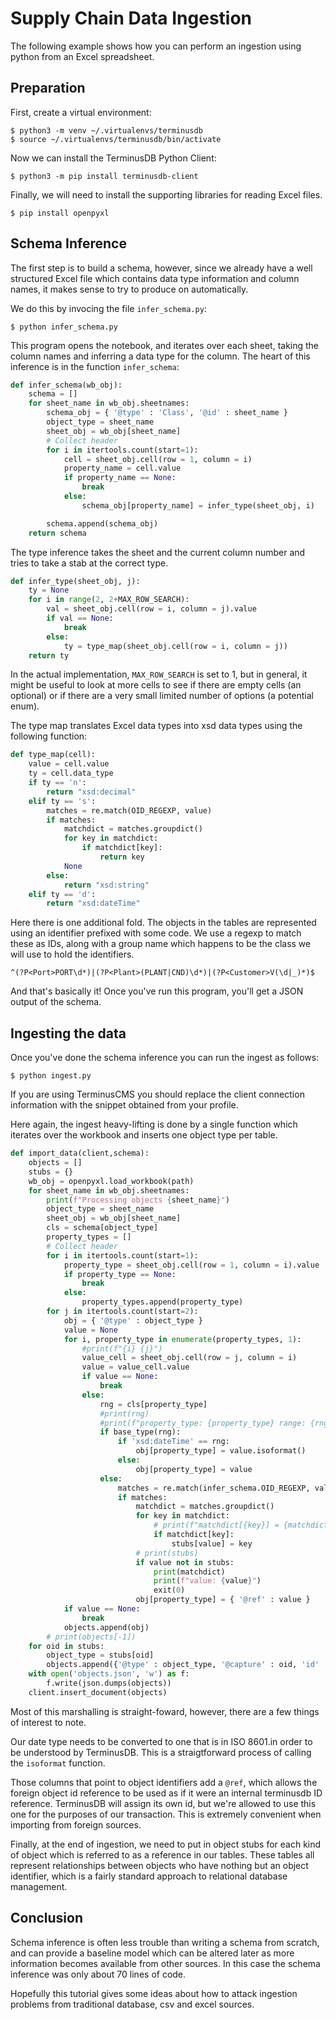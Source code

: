 # Supply Chain Data Ingestion

The following example shows how you can perform an ingestion using
python from an Excel spreadsheet.

## Preparation

First, create a virtual environment:

```shell
$ python3 -m venv ~/.virtualenvs/terminusdb
$ source ~/.virtualenvs/terminusdb/bin/activate
```

Now we can install the TerminusDB Python Client:

```shell
$ python3 -m pip install terminusdb-client
```

Finally, we will need to install the supporting libraries for reading
Excel files.

```shell
$ pip install openpyxl
```

## Schema Inference

The first step is to build a schema, however, since we already have a
well structured Excel file which contains data type information and
column names, it makes sense to try to produce on automatically.

We do this by invocing the file `infer_schema.py`:

```shell
$ python infer_schema.py
```

This program opens the notebook, and iterates over each sheet, taking
the column names and inferring a data type for the column. The heart
of this inference is in the function `infer_schema`:

```python
def infer_schema(wb_obj):
    schema = []
    for sheet_name in wb_obj.sheetnames:
        schema_obj = { '@type' : 'Class', '@id' : sheet_name }
        object_type = sheet_name
        sheet_obj = wb_obj[sheet_name]
        # Collect header
        for i in itertools.count(start=1):
            cell = sheet_obj.cell(row = 1, column = i)
            property_name = cell.value
            if property_name == None:
                break
            else:
                schema_obj[property_name] = infer_type(sheet_obj, i)

        schema.append(schema_obj)
    return schema
```

The type inference takes the sheet and the current column number and
tries to take a stab at the correct type.

```python
def infer_type(sheet_obj, j):
    ty = None
    for i in range(2, 2+MAX_ROW_SEARCH):
        val = sheet_obj.cell(row = i, column = j).value
        if val == None:
            break
        else:
            ty = type_map(sheet_obj.cell(row = i, column = j))
    return ty
```

In the actual implementation, `MAX_ROW_SEARCH` is set to 1, but in
general, it might be useful to look at more cells to see if there are
empty cells (an optional) or if there are a very small limited number
of options (a potential enum).

The type map translates Excel data types into xsd data types using the
following function:

```python
def type_map(cell):
    value = cell.value
    ty = cell.data_type
    if ty == 'n':
        return "xsd:decimal"
    elif ty == 's':
        matches = re.match(OID_REGEXP, value)
        if matches:
            matchdict = matches.groupdict()
            for key in matchdict:
                if matchdict[key]:
                    return key
            None
        else:
            return "xsd:string"
    elif ty == 'd':
        return "xsd:dateTime"
```

Here there is one additional fold. The objects in the tables are
represented using an identifier prefixed with some code. We use a
regexp to match these as IDs, along with a group name which happens to
be the class we will use to hold the identifiers.

```regexp
^(?P<Port>PORT\d*)|(?P<Plant>(PLANT|CND)\d*)|(?P<Customer>V(\d|_)*)$
```

And that's basically it! Once you've run this program, you'll get a
JSON output of the schema.

## Ingesting the data

Once you've done the schema inference you can run the ingest as
follows:

```shell
$ python ingest.py
```

If you are using TerminusCMS you should replace the client connection
information with the snippet obtained from your profile.

Here again, the ingest heavy-lifting is done by a single function
which iterates over the workbook and inserts one object type per
table.

```python
def import_data(client,schema):
    objects = []
    stubs = {}
    wb_obj = openpyxl.load_workbook(path)
    for sheet_name in wb_obj.sheetnames:
        print(f"Processing objects {sheet_name}")
        object_type = sheet_name
        sheet_obj = wb_obj[sheet_name]
        cls = schema[object_type]
        property_types = []
        # Collect header
        for i in itertools.count(start=1):
            property_type = sheet_obj.cell(row = 1, column = i).value
            if property_type == None:
                break
            else:
                property_types.append(property_type)
        for j in itertools.count(start=2):
            obj = { '@type' : object_type }
            value = None
            for i, property_type in enumerate(property_types, 1):
                #print(f"{i} {j}")
                value_cell = sheet_obj.cell(row = j, column = i)
                value = value_cell.value
                if value == None:
                    break
                else:
                    rng = cls[property_type]
                    #print(rng)
                    #print(f"property_type: {property_type} range: {rng} value: {value}")
                    if base_type(rng):
                        if 'xsd:dateTime' == rng:
                            obj[property_type] = value.isoformat()
                        else:
                            obj[property_type] = value
                    else:
                        matches = re.match(infer_schema.OID_REGEXP, value)
                        if matches:
                            matchdict = matches.groupdict()
                            for key in matchdict:
                                # print(f"matchdict[{key}] = {matchdict[key]}")
                                if matchdict[key]:
                                    stubs[value] = key
                            # print(stubs)
                            if value not in stubs:
                                print(matchdict)
                                print(f"value: {value}")
                                exit(0)
                            obj[property_type] = { '@ref' : value }
            if value == None:
                break
            objects.append(obj)
        # print(objects[-1])
    for oid in stubs:
        object_type = stubs[oid]
        objects.append({'@type' : object_type, '@capture' : oid, 'id' : oid })
    with open('objects.json', 'w') as f:
        f.write(json.dumps(objects))
    client.insert_document(objects)
```

Most of this marshalling is straight-foward, however, there are a few
things of interest to note.

Our date type needs to be converted to one that is in ISO 8601.in
order to be understood by TerminusDB. This is a straigtforward process
of calling the `isoformat` function.

Those columns that point to object identifiers add a `@ref`, which
allows the foreign object id reference to be used as if it were an
internal terminusdb ID reference. TerminusDB will assign its own id,
but we're allowed to use this one for the purposes of our
transaction. This is extremely convenient when importing from foreign
sources.

Finally, at the end of ingestion, we need to put in object stubs for
each kind of object which is referred to as a reference in our
tables. These tables all represent relationships between objects who
have nothing but an object identifier, which is a fairly standard
approach to relational database management.

## Conclusion

Schema inference is often less trouble than writing a schema from
scratch, and can provide a baseline model which can be altered later
as more information becomes available from other sources. In this case
the schema inference was only about 70 lines of code.

Hopefully this tutorial gives some ideas about how to attack ingestion
problems from traditional database, csv and excel sources.
